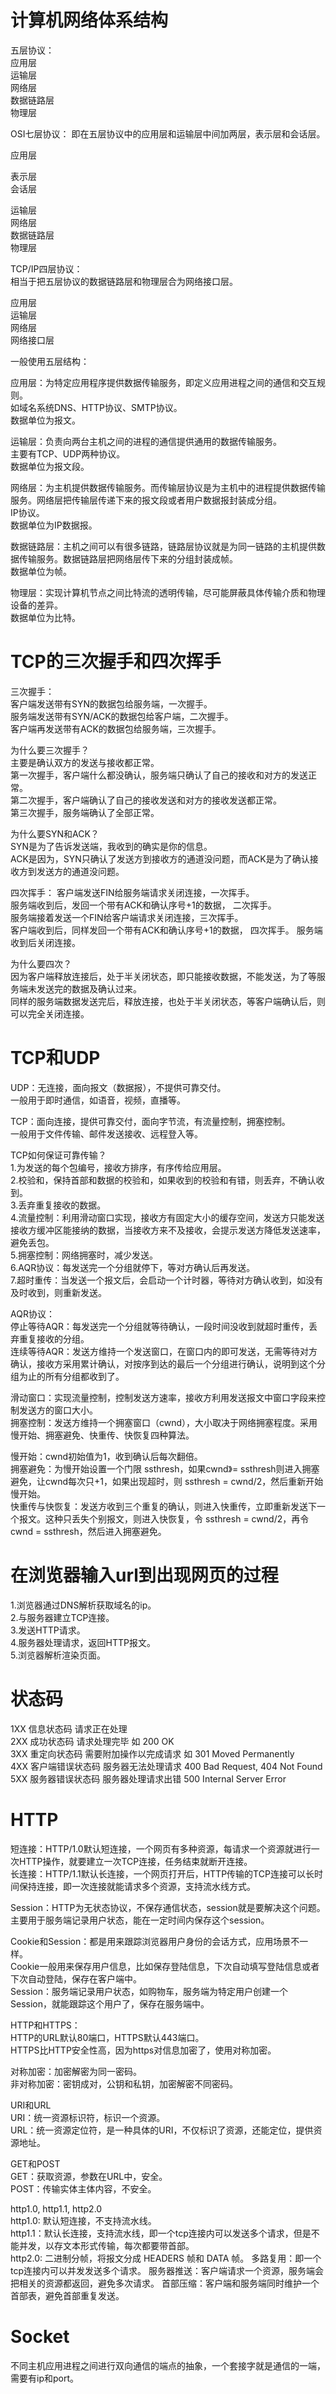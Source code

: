 # 计算机网络体系结构
五层协议：  
应用层  
运输层  
网络层  
数据链路层  
物理层  

OSI七层协议：
即在五层协议中的应用层和运输层中间加两层，表示层和会话层。 

应用层  

表示层  
会话层  

运输层  
网络层  
数据链路层  
物理层  

TCP/IP四层协议：  
相当于把五层协议的数据链路层和物理层合为网络接口层。  

应用层  
运输层  
网络层  
网络接口层  

一般使用五层结构：  

应用层：为特定应用程序提供数据传输服务，即定义应用进程之间的通信和交互规则。  
如域名系统DNS、HTTP协议、SMTP协议。  
数据单位为报文。  

运输层：负责向两台主机之间的进程的通信提供通用的数据传输服务。  
主要有TCP、UDP两种协议。  
数据单位为报文段。  

网络层：为主机提供数据传输服务。而传输层协议是为主机中的进程提供数据传输服务。网络层把传输层传递下来的报文段或者用户数据报封装成分组。  
IP协议。  
数据单位为IP数据报。  

数据链路层：主机之间可以有很多链路，链路层协议就是为同一链路的主机提供数据传输服务。数据链路层把网络层传下来的分组封装成帧。  
数据单位为帧。  

物理层：实现计算机节点之间比特流的透明传输，尽可能屏蔽具体传输介质和物理设备的差异。  
数据单位为比特。  

# TCP的三次握手和四次挥手
三次握手：  
客户端发送带有SYN的数据包给服务端，一次握手。  
服务端发送带有SYN/ACK的数据包给客户端，二次握手。  
客户端再发送带有ACK的数据包给服务端，三次握手。  

为什么要三次握手？  
主要是确认双方的发送与接收都正常。  
第一次握手，客户端什么都没确认，服务端只确认了自己的接收和对方的发送正常。  
第二次握手，客户端确认了自己的接收发送和对方的接收发送都正常。  
第三次握手，服务端确认了全部正常。  

为什么要SYN和ACK？  
SYN是为了告诉发送端，我收到的确实是你的信息。  
ACK是因为，SYN只确认了发送方到接收方的通道没问题，而ACK是为了确认接收方到发送方的通道没问题。  

四次挥手： 
客户端发送FIN给服务端请求关闭连接，一次挥手。  
服务端收到后，发回一个带有ACK和确认序号+1的数据， 二次挥手。  
服务端接着发送一个FIN给客户端请求关闭连接，三次挥手。  
客户端收到后，同样发回一个带有ACK和确认序号+1的数据， 四次挥手。 
服务端收到后关闭连接。  

为什么要四次？  
因为客户端释放连接后，处于半关闭状态，即只能接收数据，不能发送，为了等服务端未发送完的数据及确认过来。  
同样的服务端数据发送完后，释放连接，也处于半关闭状态，等客户端确认后，则可以完全关闭连接。  

# TCP和UDP
UDP：无连接，面向报文（数据报），不提供可靠交付。  
一般用于即时通信，如语音，视频，直播等。  

TCP：面向连接，提供可靠交付，面向字节流，有流量控制，拥塞控制。  
一般用于文件传输、邮件发送接收、远程登入等。  

TCP如何保证可靠传输？  
1.为发送的每个包编号，接收方排序，有序传给应用层。  
2.校验和，保持首部和数据的校验和，如果收到的校验和有错，则丢弃，不确认收到。  
3.丢弃重复接收的数据。  
4.流量控制：利用滑动窗口实现，接收方有固定大小的缓存空间，发送方只能发送接收方缓冲区能接纳的数据，当接收方来不及接收，会提示发送方降低发送速率，避免丢包。  
5.拥塞控制：网络拥塞时，减少发送。  
6.AQR协议：每发送完一个分组就停下，等对方确认后再发送。  
7.超时重传：当发送一个报文后，会启动一个计时器，等待对方确认收到，如没有及时收到，则重新发送。  

AQR协议：  
停止等待AQR：每发送完一个分组就等待确认，一段时间没收到就超时重传，丢弃重复接收的分组。  
连续等待AQR：发送方维持一个发送窗口，在窗口内的即可发送，无需等待对方确认，接收方采用累计确认，对按序到达的最后一个分组进行确认，说明到这个分组为止的所有分组都收到了。  

滑动窗口：实现流量控制，控制发送方速率，接收方利用发送报文中窗口字段来控制发送方的窗口大小。  
拥塞控制：发送方维持一个拥塞窗口（cwnd），大小取决于网络拥塞程度。采用慢开始、拥塞避免、快重传、快恢复四种算法。  

慢开始：cwnd初始值为1，收到确认后每次翻倍。  
拥塞避免：为慢开始设置一个门限 ssthresh，如果cwnd》= ssthresh则进入拥塞避免，让cwnd每次只+1，如果出现超时，则 ssthresh = cwnd/2，然后重新开始慢开始。  
快重传与快恢复：发送方收到三个重复的确认，则进入快重传，立即重新发送下一个报文。这种只丢失个别报文，则进入快恢复，令 ssthresh = cwnd/2，再令cwnd =  ssthresh，然后进入拥塞避免。  

# 在浏览器输入url到出现网页的过程
1.浏览器通过DNS解析获取域名的ip。  
2.与服务器建立TCP连接。  
3.发送HTTP请求。  
4.服务器处理请求，返回HTTP报文。  
5.浏览器解析渲染页面。  

# 状态码
1XX 信息状态码 请求正在处理  
2XX 成功状态码 请求处理完毕 如 200 OK  
3XX 重定向状态码 需要附加操作以完成请求 如 301 Moved Permanently  
4XX 客户端错误状态码 服务器无法处理请求 400 Bad Request, 404 Not Found  
5XX 服务器错误状态码 服务器处理请求出错 500 Internal Server Error  

# HTTP
短连接：HTTP/1.0默认短连接，一个网页有多种资源，每请求一个资源就进行一次HTTP操作，就要建立一次TCP连接，任务结束就断开连接。  
长连接：HTTP/1.1默认长连接，一个网页打开后，HTTP传输的TCP连接可以长时间保持连接，即一次连接就能请求多个资源，支持流水线方式。  

Session：HTTP为无状态协议，不保存通信状态，session就是要解决这个问题。  
主要用于服务端记录用户状态，能在一定时间内保存这个session。  

Cookie和Session：都是用来跟踪浏览器用户身份的会话方式，应用场景不一样。  
Cookie一般用来保存用户信息，比如保存登陆信息，下次自动填写登陆信息或者下次自动登陆，保存在客户端中。  
Session：服务端记录用户状态，如购物车，服务端为特定用户创建一个Session，就能跟踪这个用户了，保存在服务端中。  

HTTP和HTTPS：  
HTTP的URL默认80端口，HTTPS默认443端口。  
HTTPS比HTTP安全性高，因为https对信息加密了，使用对称加密。  

对称加密：加密解密为同一密码。  
非对称加密：密钥成对，公钥和私钥，加密解密不同密码。  

URI和URL  
URI：统一资源标识符，标识一个资源。  
URL：统一资源定位符，是一种具体的URI，不仅标识了资源，还能定位，提供资源地址。  

GET和POST  
GET：获取资源，参数在URL中，安全。  
POST：传输实体主体内容，不安全。  

http1.0, http1.1, http2.0  
http1.0: 默认短连接，不支持流水线。  
http1.1：默认长连接，支持流水线，即一个tcp连接内可以发送多个请求，但是不能并发，以存文本形式传输，每次都要带首部。  
http2.0: 二进制分帧，将报文分成 HEADERS 帧和 DATA 帧。 多路复用：即一个tcp连接内可以并发发送多个请求。 服务器推送：客户端请求一个资源，服务端会把相关的资源都返回，避免多次请求。 首部压缩：客户端和服务端同时维护一个首部表，避免首部重复发送。  

# Socket
不同主机应用进程之间进行双向通信的端点的抽象，一个套接字就是通信的一端，需要有ip和port。  

